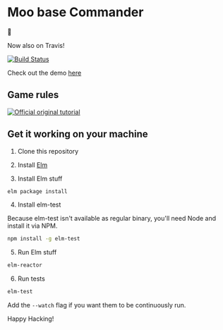 # Moo base Commander
🐄

Now also on Travis!

[![Build Status](https://travis-ci.org/Sch3lp/moobase-cmdr.svg?branch=master)](https://travis-ci.org/Sch3lp/moobase-cmdr)

Check out the demo [here](https://sch3lp.github.io/moobase-cmdr/app)


## Game rules
[![Official original tutorial](http://img.youtube.com/vi/owKsWNySGmk/0.jpg)](https://www.youtube.com/watch?v=owKsWNySGmk)


## Get it working on your machine
1. Clone this repository

2. Install [Elm](http://elm-lang.org)

3. Install Elm stuff
```bash
elm package install
```

4. Install elm-test

Because elm-test isn't available as regular binary, you'll need Node and install it via NPM.
```bash
npm install -g elm-test
```

5. Run Elm stuff
```bash
elm-reactor
```

6. Run tests
```bash
elm-test
```
Add the `--watch` flag if you want them to be continuously run.

Happy Hacking!
